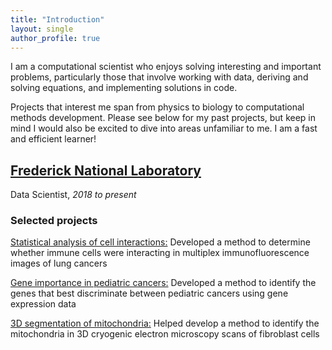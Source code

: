 ```yaml
---
title: "Introduction"
layout: single
author_profile: true
---
```


I am a computational scientist who enjoys solving interesting and important problems, particularly those that involve working with data, deriving and solving equations, and implementing solutions in code.

Projects that interest me span from physics to biology to computational methods development. Please see below for my past projects, but keep in mind I would also be excited to dive into areas unfamiliar to me. I am a fast and efficient learner!

## [Frederick National Laboratory](https://frederick.cancer.gov/)

Data Scientist, *2018 to present*

### Selected projects

[Statistical analysis of cell interactions:](bleh.md) Developed a method to determine whether immune cells were interacting in multiplex immunofluorescence images of lung cancers

[Gene importance in pediatric cancers:](bleh.md) Developed a method to identify the genes that best discriminate between pediatric cancers using gene expression data

[3D segmentation of mitochondria:](bleh.md) Helped develop a method to identify the mitochondria in 3D cryogenic electron microscopy scans of fibroblast cells
